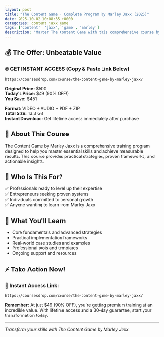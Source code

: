 ```yaml
---
layout: post
title: "The Content Game - Complete Program by Marley Jaxx (2025)"
date: 2025-10-02 10:08:35 +0000
categories: content jaxx game
tags: ['content', 'jaxx', 'game', 'marley']
description: "Master The Content Game with this comprehensive course by Marley Jaxx. Save 90% on premium training that transforms your skills."
---
```



## 💰 The Offer: Unbeatable Value

### 🔥 GET INSTANT ACCESS (Copy & Paste Link Below)
`https://coursesdrop.com/course/the-content-game-by-marley-jaxx/`

**Original Price:** $500  
**Today's Price:** $49 (90% OFF!)  
**You Save:** $451  

**Format:** VIDEO + AUDIO + PDF + ZIP  
**Total Size:** 13.3 GB  
**Instant Download:** Get lifetime access immediately after purchase

## 🎯 About This Course

The Content Game by Marley Jaxx is a comprehensive training program designed to help you master essential skills and achieve measurable results. This course provides practical strategies, proven frameworks, and actionable insights.

## 👥 Who Is This For?

✅ Professionals ready to level up their expertise  
✅ Entrepreneurs seeking proven systems  
✅ Individuals committed to personal growth  
✅ Anyone wanting to learn from Marley Jaxx  

## 🌟 What You'll Learn

- Core fundamentals and advanced strategies
- Practical implementation frameworks
- Real-world case studies and examples
- Professional tools and templates
- Ongoing support and resources

## ⚡ Take Action Now!

### 🔗 Instant Access Link:
`https://coursesdrop.com/course/the-content-game-by-marley-jaxx/`

**Remember:** At just $49 (90% OFF), you're getting premium training at an incredible value. With lifetime access and a 30-day guarantee, start your transformation today.

---

*Transform your skills with The Content Game by Marley Jaxx.*